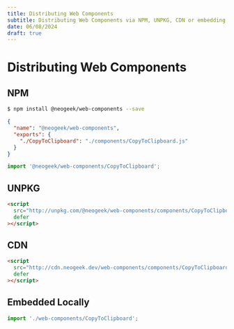 ```yaml
---
title: Distributing Web Components
subtitle: Distributing Web Components via NPM, UNPKG, CDN or embedding locally
date: 06/08/2024
draft: true
---
```


# Distributing Web Components

## NPM

```bash
$ npm install @neogeek/web-components --save
```

```json
{
  "name": "@neogeek/web-components",
  "exports": {
    "./CopyToClipboard": "./components/CopyToClipboard.js"
  }
}
```

```javascript
import '@neogeek/web-components/CopyToClipboard';
```

## UNPKG

```html
<script
  src="http://unpkg.com/@neogeek/web-components/components/CopyToClipboard.js"
  defer
></script>
```

## CDN

```html
<script
  src="http://cdn.neogeek.dev/web-components/components/CopyToClipboard.js"
  defer
></script>
```

## Embedded Locally

```javascript
import './web-components/CopyToClipboard';
```
